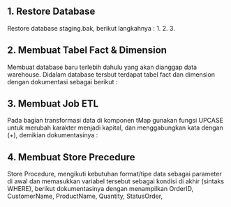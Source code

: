 ## 1. Restore Database
Restore database staging.bak, berikut langkahnya :
1. 
2.
3.

## 2. Membuat Tabel Fact & Dimension
Membuat database baru terlebih dahulu yang akan dianggap data warehouse. Didalam database tersbut terdapat tabel fact dan dimension dengan dokumentasi sebagai berikut :


## 3. Membuat Job ETL 
Pada bagian transformasi data di komponen tMap gunakan fungsi UPCASE untuk merubah karakter menjadi kapital, dan menggabungkan kata dengan (+), demikian dokumentasinya :


## 4. Membuat Store Precedure
Store Procedure, mengikuti kebutuhan format/tipe data sebagai parameter di awal dan memasukkan variabel tersebut sebagai kondisi di akhir (sintaks WHERE), berikut dokumentasinya dengan menampilkan OrderID, CustomerName, ProductName, Quantity, StatusOrder,